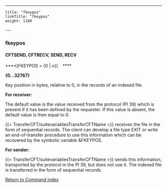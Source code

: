 ---
    title: "fkeypos"
    linkTitle: "fkeypos"
    weight: 1180
---<span id="fkeypos"></span>

### fkeypos

#### CFTSEND, CFTRECV, SEND, RECV

****[FKEYPOS = {0 &#124; n}]    ****

****{0...32767}****

Key position in bytes, relative to 0, in the records of an indexed
file.

******For receiver:******

The default value is the value received from the protocol (PI 39) which
is present if it has been defined by the requester. If this value is absent,
the default value is then equal to 0.

{{< TransferCFT/suitevariablesTransferCFTName  >}} receives the file in the form of sequential records. The
client can develop a file type EXIT or write an end-of-transfer procedure
to use this information which can be recovered by the symbolic variable
&FKEYPOS.

******For sender:******

{{< TransferCFT/suitevariablesTransferCFTName  >}} sends this information, transported by the protocol in the
PI 39, but does not use it. The indexed file is transferred in the form
of sequential records.

[Return to Command index](../../)
